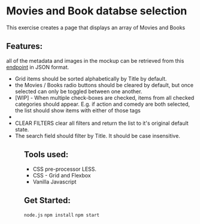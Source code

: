 <h1>Movies and Book databse selection</h1>
<p>This exercise creates a page that displays an array of Movies and Books</p>

<h2>Features:</h2>
<p>all of the metadata and images in the mockup can be retrieved from this <a href="https://raw.githubusercontent.com/HubSpotWebTeam/CodeExercise/main/src/js/data/data.json">endpoint</a> in JSON format.</p>
<ul>
<li>Grid items should be sorted alphabetically by Title by default.</li>
<li>the Movies / Books radio buttons should be cleared by default, but once selected can only be toggled between one another.</li>
<li>[WIP] - When multiple check-boxes are checked, items from all checked categories should appear. E.g. if action and comedy are both selected, the list should show items with either of those tags<li>
<li>CLEAR FILTERS clear all filters and return the list to it's original default state.</li>
<li>The search field should filter by Title. It should be case insensitive.</li>
<ul>
<h2>Tools used:</h2>
<ul>
<li>CSS pre-processor LESS.</li>
<li>CSS - Grid and Flexbox</li>
<li>Vanilla Javascript</li>
</ul>
<h2>Get Started:</h2>
<code>node.js</code>
<code>npm install</code>
<code>npm start</code
